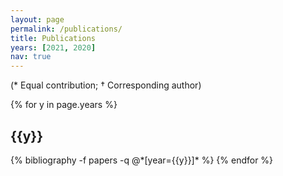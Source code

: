 ```yaml
---
layout: page
permalink: /publications/
title: Publications
years: [2021, 2020]
nav: true
---
```


(* Equal contribution; † Corresponding author)

<div class="publications">

{% for y in page.years %}
  <h2 class="year">{{y}}</h2>
  {% bibliography -f papers -q @*[year={{y}}]* %}
{% endfor %}

</div>
